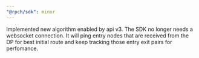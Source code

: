 ```yaml
---
"@rpch/sdk": minor
---
```


Implemented new algorithm enabled by api v3.
The SDK no longer needs a websocket connection.
It will ping entry nodes that are received from the DP
for best initial route and keep tracking those entry exit pairs for perfomance.
